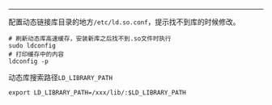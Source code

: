 ---

配置动态链接库目录的地方`/etc/ld.so.conf`，提示找不到库的时候修改。

```none
# 刷新动态库高速缓存，安装新库之后找不到.so文件时执行
sudo ldconfig
# 打印缓存中的内容
ldconfig -p
```



动态库搜索路径`LD_LIBRARY_PATH`

```
export LD_LIBRARY_PATH=/xxx/lib/:$LD_LIBRARY_PATH
```

